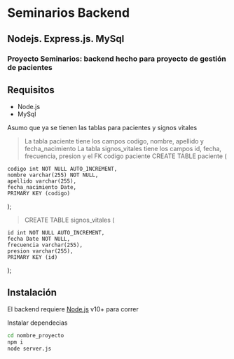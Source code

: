 # Seminarios Backend

## Nodejs. Express.js. MySql
### Proyecto Seminarios: backend hecho para proyecto de gestión de pacientes

## Requisitos

- Node.js
- MySql

Asumo que ya se tienen las tablas para pacientes y signos vitales

> La tabla paciente tiene los campos codigo, nombre, apellido y fecha_nacimiento
> La tabla signos_vitales tiene los campos id, fecha, frecuencia, presion y el FK codigo paciente
> CREATE TABLE paciente (

    codigo int NOT NULL AUTO_INCREMENT,
    nombre varchar(255) NOT NULL,
    apellido varchar(255),
    fecha_nacimiento Date,
    PRIMARY KEY (codigo)

);

> CREATE TABLE signos_vitales (

    id int NOT NULL AUTO_INCREMENT,
    fecha Date NOT NULL,
    frecuencia varchar(255),
    presion varchar(255),
    PRIMARY KEY (id)

);

## Instalación

El backend requiere [Node.js](https://nodejs.org/) v10+ para correr

Instalar dependecias

```sh
cd nombre_proyecto
npm i
node server.js
```
